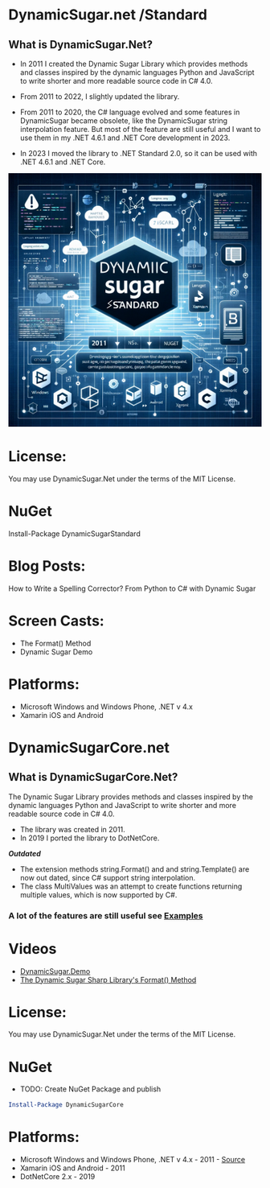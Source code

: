 DynamicSugar.net /Standard
===============

## What is DynamicSugar.Net?
* In 2011 I created the Dynamic Sugar Library which 
provides methods and classes inspired by the dynamic 
languages Python and JavaScript to write shorter and more readable source code in C# 4.0.

* From 2011 to 2022, I slightly updated the library. 
* From 2011 to 2020, the C# language evolved and some features in DynamicSugar became obsolete, like
the DynamicSugar string interpolation feature. But most of the feature are still useful and I want 
to use them in my .NET 4.6.1 and .NET Core development in 2023.

* In 2023 I moved the library to .NET Standard 2.0, so it can be used with .NET 4.6.1 and .NET Core.

![Logo ](DynamicSugarNet.png "Logo")

# License:
You may use DynamicSugar.Net under the terms of the MIT License.
  
# NuGet
Install-Package DynamicSugarStandard

# Blog Posts:
How to Write a Spelling Corrector? From Python to C# with Dynamic Sugar 
  
# Screen Casts: 
* The Format() Method
* Dynamic Sugar Demo

# Platforms: 
* Microsoft Windows and Windows Phone, .NET v 4.x
* Xamarin iOS and Android

DynamicSugarCore.net
===============

## What is DynamicSugarCore.Net?
The Dynamic Sugar Library provides methods and classes inspired by the dynamic 
languages Python and JavaScript to write shorter and more readable source code 
in C# 4.0.

* The library was created in 2011.
* In 2019 I ported the library to DotNetCore.

***Outdated***
- The extension methods string.Format() and and string.Template() are now out dated,
since C# support string interpolation.
- The class MultiValues was an attempt to create functions returning multiple values, which is now supported by C#.

### A lot of the features are still useful see  [Examples](http://frederictorres.blogspot.com/2014/03/dynamicsugarnet.html)

# Videos
* [DynamicSugar.Demo](https://www.youtube.com/watch?v=aUDxnU4VY2s&feature=youtu.be)
* [The Dynamic Sugar Sharp Library's Format() Method](https://www.youtube.com/watch?v=ggFEs0JyM90)


# License:
You may use DynamicSugar.Net under the terms of the MIT License.
  
# NuGet
* TODO: Create NuGet Package and publish
```powershell
Install-Package DynamicSugarCore
```


# Platforms: 
* Microsoft Windows and Windows Phone, .NET v 4.x - 2011 - [Source](https://github.com/fredericaltorres/DynamicSugarNet)
* Xamarin iOS and Android - 2011
* DotNetCore 2.x - 2019
